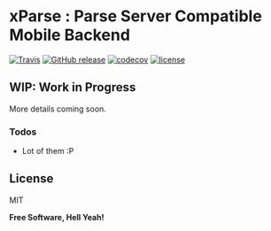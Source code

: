 # xParse : Parse Server Compatible Mobile Backend
[![Travis](https://img.shields.io/travis/itsbalamurali/parse-server.svg?maxAge=2592000)](https://travis-ci.org/itsbalamurali/parse-server) [![GitHub release](https://img.shields.io/github/release/itsbalamurali/parse-server.svg?maxAge=2592000)](https://github.com/itsbalamurali/parse-server) [![codecov](https://codecov.io/gh/itsbalamurali/parse-server/branch/master/graph/badge.svg)](https://codecov.io/gh/itsbalamurali/parse-server) [![license](https://img.shields.io/github/license/itsbalamurali/parse-server.svg?maxAge=2592000)](https://github.com/itsbalamurali/parse-server)


## WIP: Work in Progress
More details coming soon.

### Todos

 - Lot of them :P

License
----
MIT

**Free Software, Hell Yeah!**